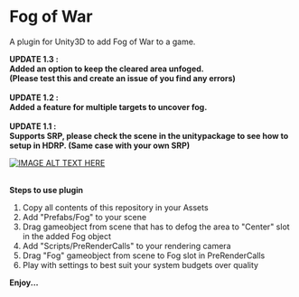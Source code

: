 # Fog of War
A plugin for Unity3D to add Fog of War to a game.

<b>
UPDATE 1.3 : <br>
Added an option to keep the cleared area unfoged. <br>
(Please test this and create an issue of you find any errors)
</b>
<br> <br>
<b>
UPDATE 1.2 : <br>
Added a feature for multiple targets to uncover fog.
</b>
<br> <br>
<b>
UPDATE 1.1 : <br>
Supports SRP, please check the scene in the unitypackage to see how to setup in HDRP. (Same case with your own SRP)
</b>

[![IMAGE ALT TEXT HERE](https://img.youtube.com/vi/XFs8cucJ764/0.jpg)](https://www.youtube.com/watch?v=XFs8cucJ764)

<br>
<b>Steps to use plugin</b><br>
<ol>
  <li>Copy all contents of this repository in your Assets</li>
  <li>Add "Prefabs/Fog" to your scene</li>
  <li>Drag gameobject from scene that has to defog the area to "Center" slot in the added Fog object</li>
  <li>Add "Scripts/PreRenderCalls" to your rendering camera</li>
  <li>Drag "Fog" gameobject from scene to Fog slot in PreRenderCalls</li>
  <li>Play with settings to best suit your system budgets over quality</li>  
</ol>

<b>Enjoy...</b>
